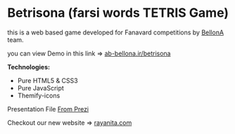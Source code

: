 # Betrisona (farsi words TETRIS Game)

this is a web based game developed for Fanavard competitions by [BellonA](https:/ab-bellon.ir) team.

you can view Demo in this link => [ab-bellona.ir/betrisona](https://ab-bellona.ir/betrisona)


**Technologies:**
* Pure HTML5 & CSS3
* Pure JavaScript
* Themify-icons



Presentation File [From Prezi](https://prezi.com/view/60XYXKTi9l1OVuducy5i)


Checkout our new website => [rayanita.com](https://rayanita.com)
